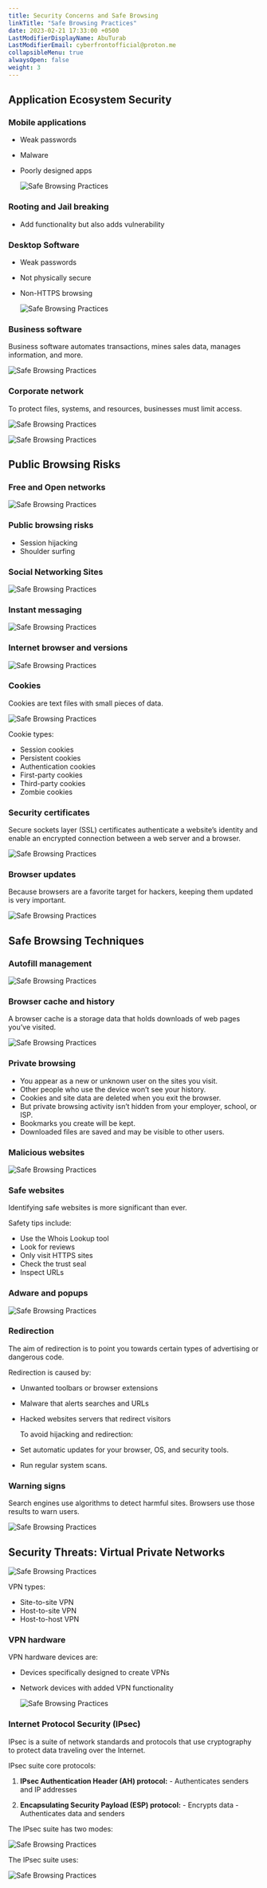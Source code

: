 ```yaml
---
title: Security Concerns and Safe Browsing
linkTitle: "Safe Browsing Practices"
date: 2023-02-21 17:33:00 +0500
LastModifierDisplayName: AbuTurab
LastModifierEmail: cyberfrontofficial@proton.me
collapsibleMenu: true
alwaysOpen: false
weight: 3
---
```


## **Application Ecosystem Security**

### Mobile applications

- Weak passwords
- Malware
- Poorly designed apps
  
  ![Safe Browsing Practices](/notes/ibm-it-support/Safe%20Browsing%20Practices.png)

### Rooting and Jail breaking

- Add functionality but also adds vulnerability

### Desktop Software

- Weak passwords
- Not physically secure
- Non-HTTPS browsing
  
  ![Safe Browsing Practices](/notes/ibm-it-support/Safe%20Browsing%20Practices-1.png)

### Business software
  
  Business software automates transactions, mines sales data, manages information, and more.
  
  ![Safe Browsing Practices](/notes/ibm-it-support/Safe%20Browsing%20Practices-2.png)

### Corporate network
  
  To protect files, systems, and resources, businesses must limit access.
  
  ![Safe Browsing Practices](/notes/ibm-it-support/Safe%20Browsing%20Practices-3.png)
  
  ![Safe Browsing Practices](/notes/ibm-it-support/Safe%20Browsing%20Practices-4.png)

## **Public Browsing Risks**

### Free and Open networks
  
  ![Safe Browsing Practices](/notes/ibm-it-support/Safe%20Browsing%20Practices-5.png)

### Public browsing risks

- Session hijacking
- Shoulder surfing

### Social Networking Sites
  
  ![Safe Browsing Practices](/notes/ibm-it-support/Safe%20Browsing%20Practices-6.png)

### Instant messaging
  
  ![Safe Browsing Practices](/notes/ibm-it-support/Safe%20Browsing%20Practices-7.png)

### Internet browser and versions
  
  ![Safe Browsing Practices](/notes/ibm-it-support/Safe%20Browsing%20Practices-8.png)

### Cookies
  
  Cookies are text files with small pieces of data.
  
  ![Safe Browsing Practices](/notes/ibm-it-support/Safe%20Browsing%20Practices-9.png)
  
  Cookie types:
- Session cookies
- Persistent cookies
- Authentication cookies
- First-party cookies
- Third-party cookies
- Zombie cookies

### Security certificates
  
  Secure sockets layer (SSL) certificates authenticate a website’s identity and enable an encrypted connection between a web server and a browser.
  
  ![Safe Browsing Practices](/notes/ibm-it-support/Safe%20Browsing%20Practices-10.png)

### Browser updates
  
  Because browsers are a favorite target for hackers, keeping them updated is very important.
  
  ![Safe Browsing Practices](/notes/ibm-it-support/Safe%20Browsing%20Practices-11.png)

## **Safe Browsing Techniques**

### Autofill management
  
  ![Safe Browsing Practices](/notes/ibm-it-support/Safe%20Browsing%20Practices-12.png)

### Browser cache and history
  
  A browser cache is a storage data that holds downloads of web pages you’ve visited.
  
  ![Safe Browsing Practices](/notes/ibm-it-support/Safe%20Browsing%20Practices-13.png)

### Private browsing

- You appear as a new or unknown user on the sites you visit.
- Other people who use the device won’t see your history.
- Cookies and site data are deleted when you exit the browser.
- But private browsing activity isn’t hidden from your employer, school, or ISP.
- Bookmarks you create will be kept.
- Downloaded files are saved and may be visible to other users.

### Malicious websites
  
  ![Safe Browsing Practices](/notes/ibm-it-support/Safe%20Browsing%20Practices-14.png)

### Safe websites
  
  Identifying safe websites is more significant than ever.
  
  Safety tips include:
- Use the Whois Lookup tool
- Look for reviews
- Only visit HTTPS sites
- Check the trust seal
- Inspect URLs

### Adware and popups
  
  ![Safe Browsing Practices](/notes/ibm-it-support/Safe%20Browsing%20Practices-15.png)

### Redirection
  
  The aim of redirection is to point you towards certain types of advertising or dangerous code.
  
  Redirection is caused by:
- Unwanted toolbars or browser extensions
- Malware that alerts searches and URLs
- Hacked websites servers that redirect visitors
  
  To avoid hijacking and redirection:
- Set automatic updates for your browser, OS, and security tools.
- Run regular system scans.

### Warning signs
  
  Search engines use algorithms to detect harmful sites. Browsers use those results to warn users.
  
  ![Safe Browsing Practices](/notes/ibm-it-support/Safe%20Browsing%20Practices-16.png)

## **Security Threats: Virtual Private Networks**
  
  ![Safe Browsing Practices](/notes/ibm-it-support/Safe%20Browsing%20Practices-17.png)
  
  VPN types:
- Site-to-site VPN
- Host-to-site VPN
- Host-to-host VPN

### VPN hardware
  
  VPN hardware devices are:
- Devices specifically designed to create VPNs
- Network devices with added VPN functionality
  
  ![Safe Browsing Practices](/notes/ibm-it-support/Safe%20Browsing%20Practices-18.png)

### Internet Protocol Security (IPsec)
  
  IPsec is a suite of network standards and protocols that use cryptography to protect data traveling over the Internet.
  
  IPsec suite core protocols:
  1. **IPsec Authentication Header (AH) protocol:**
    - Authenticates senders and IP addresses

  2. **Encapsulating Security Payload (ESP) protocol:**
    - Encrypts data
    - Authenticates data and senders

The IPsec suite has two modes:

![Safe Browsing Practices](/notes/ibm-it-support/Safe%20Browsing%20Practices-19.png)

The IPsec suite uses:

![Safe Browsing Practices](/notes/ibm-it-support/Safe%20Browsing%20Practices-20.png)
